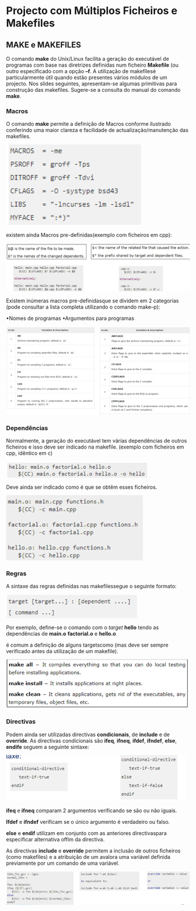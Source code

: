 # Projecto com Múltiplos Ficheiros e Makefiles

## MAKE e MAKEFILES

O comando **make** do Unix/Linux facilita a geração do executável de programas com base nas diretrizes definidas num ficheiro **Makefile** (ou outro especificado com a opção **–f**. A utilização de makefilesé particularmente útil quando estão presentes vários módulos de um projecto. Nos slides seguintes, apresentam-se algumas primitivas para construção das makefiles. Sugere-se a consulta do manual do comando **make**.

### Macros

O comando **make** permite a definição de Macros conforme ilustrado conferindo uma maior clareza e facilidade de actualização/manutenção das makefiles.

![./img/img76.png](./img/img76.png)

existem ainda Macros pre-definidas(exemplo com ficheiros em cpp):

![./img/img77.png](./img/img77.png)

Existem inúmeras macros pre-definidasque se dividem em 2 categorias (pode consultar a lista completa utilizando o comando make–p):

•Nomes de programas
•Argumentos para programas 

![./img/img78.png](./img/img78.png)

### Dependências
Normalmente, a geração do executável tem várias dependências de outros ficheiros e isso deve ser indicado na makefile. (exemplo com ficheiros em cpp, idêntico em c) 

![./img/img79.png](./img/img79.png)

Deve ainda ser indicado como é que se obtêm esses ficheiros.

![./img/img80.png](./img/img80.png)

### Regras
A sintaxe das regras definidas nas makefilessegue o seguinte formato:

![./img/img81.png](./img/img81.png)

Por exemplo, define-se o comando com o *target* **hello** tendo as dependências de **main.o** **factorial.o** e **hello.o**

é comum a definição de alguns targetscomo (mas deve ser sempre verificado antes da utilização de um makefile).

![./img/img82.png](./img/img82.png)

### Directivas

Podem ainda ser utilizadas directivas **condicionais**, de **include** e de **override**. As directivas condicionais são **ifeq**, **ifneq**, **ifdef**, **ifndef**, **else**, **endife** seguem a seguinte sintaxe:

![./img/img83.png](./img/img83.png)

**ifeq** e **ifneq** comparam 2 argumentos verificando se são ou não iguais.

**Ifdef** e **ifndef** verificam se o único argumento é verdadeiro ou falso.

**else** e **endif** utilizam em conjunto com as anteriores directivaspara especificar alternativa offim da directiva.

As directivas **include** e **override** permitem a inclusão de outros ficheiros (como makefiles) e a atribuição de um avalora uma variável definida previamente por um comando de uma variável.  

![./img/img84.png](./img/img84.png)